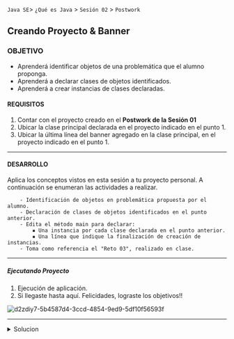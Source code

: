 `Java SE`> `¿Qué es Java` > `Sesión 02` > `Postwork`

## Creando Proyecto & Banner 

### OBJETIVO

- Aprenderá identificar objetos de una problemática que el alumno proponga.
- Aprenderá a declarar clases de objetos identificados.
- Aprenderá a crear instancias de clases declaradas.

#### REQUISITOS

1. Contar con el proyecto creado en el <b>Postwork de la Sesión 01</b>
2. Ubicar la clase principal declarada en el proyecto indicado en el punto 1.
3. Ubicar la última línea del banner agregado en la clase principal, en el proyecto indicado en el punto 1.

<hr>

#### DESARROLLO

Aplica los conceptos vistos en esta sesión a tu proyecto personal. A continuación se enumeran las actividades a realizar.
      
        - Identificación de objetos en problemática propuesta por el alumno.
        - Declaración de clases de objetos identificados en el punto anterior.
        - Edita el método main para declarar:
            ▪ Una instancia por cada clase declarada en el punto anterior.
            ▪ Una línea que indique la finalización de creación de instancias.  
        - Toma como referencia el "Reto 03", realizado en clase.
<hr>

##### Ejecutando Proyecto

1. Ejecución de aplicación. 
2. Si llegaste hasta aquí. Felicidades, lograste los objetivos!!

![d2zdiy7-5b4587d4-3ccd-4854-9ed9-5df10f56593f](https://user-images.githubusercontent.com/56565204/67229369-ca235000-f400-11e9-9c31-ca19d9283269.png)

<hr>

<details>
	<summary>Solucion</summary>
	<p> 1. Identifica los objetos de tu problemática. </p>
	<p> 2. Declara las clases de los objetos identificados en la problemática.</p>
        <p> 4. Declara una instancia por cada clase ya declarada. </p>
        <p> 5. Agrega la impresión de una línea que indique la finalización de creación de instancias.
	<p> 5. Ejecutar Proyecto </p>
</details> 
